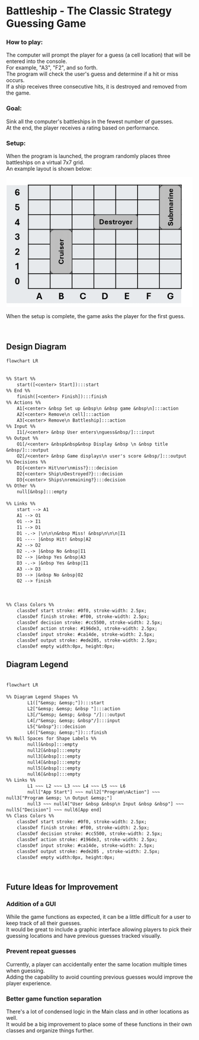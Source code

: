 # Battleship - The Classic Strategy Guessing Game

### **How to play:**

The computer will prompt the player for a guess (a cell location) that will be entered into
the console.  
For example, "A3", "F2", and so forth.  
The program will check the user's guess and determine if a hit or miss occurs.  
If a ship receives three consecutive hits, it is destroyed and removed from the game.

### **Goal:**

Sink all the computer's battleships in the fewest number of guesses.  
At the end, the player receives a rating based on performance.

### **Setup:**

When the program is launched, the program randomly places three battleships on a virtual
7x7 grid.  
An example layout is shown below:

<img src="Pictures/Battleship Grid.png" alt=""/>

When the setup is complete, the game asks the player for the first guess.

<br>

## Design Diagram

```mermaid
flowchart LR


%% Start %%
    start([<center> Start]):::start
%% End %% 
    finish([<center> Finish]):::finish
%% Actions %%
    A1[<center> &nbsp Set up &nbsp\n &nbsp game &nbsp\n]:::action
    A2[<center> Remove\n cell]:::action
    A3[<center> Remove\n Battleship]:::action
%% Input %%
    I1[/<center> &nbsp User enters\nguess&nbsp/]:::input
%% Output %%
    O1[/<center> &nbsp&nbsp&nbsp Display &nbsp \n &nbsp title &nbsp/]:::output
    O2[/<center> &nbsp Game displays\n user's score &nbsp/]:::output
%% Decisions %%
    D1{<center> Hit\nor\nmiss?}:::decision
    D2{<center> Ship\nDestroyed?}:::decision
    D3{<center> Ships\nremaining?}:::decision
%% Other %%
    null[&nbsp]:::empty

%% Links %%
    start --> A1
    A1 --> O1
    O1 --> I1
    I1 --> D1
    D1 -.-> |\n\n\n&nbsp Miss! &nbsp\n\n\n|I1
    D1 ---- |&nbsp Hit! &nbsp|A2
    A2 --> D2
    D2 -.-> |&nbsp No &nbsp|I1
    D2 --> |&nbsp Yes &nbsp|A3
    D3 -.-> |&nbsp Yes &nbsp|I1
    A3 --> D3
    D3 --> |&nbsp No &nbsp|O2
    O2 --> finish

    
    
%% Class Colors %%
    classDef start stroke: #0f0, stroke-width: 2.5px;
    classDef finish stroke: #f00, stroke-width: 2.5px;
    classDef decision stroke: #cc5500, stroke-width: 2.5px;
    classDef action stroke: #196de3, stroke-width: 2.5px;
    classDef input stroke: #ca14de, stroke-width: 2.5px;
    classDef output stroke: #ede205, stroke-width: 2.5px;
    classDef empty width:0px, height:0px;
```

## Diagram Legend
```mermaid

flowchart LR
    
%% Diagram Legend Shapes %%    
        L1(["&emsp; &emsp;"]):::start
        L2["&emsp; &emsp; &nbsp "]:::action
        L3[/"&emsp; &emsp; &nbsp "/]:::output
        L4[/"&emsp; &emsp; &nbsp"/]:::input
        L5{"&nbsp"}:::decision
        L6(["&emsp; &emsp;"]):::finish
%% Null Spaces for Shape Labels %%        
        null[&nbsp]:::empty
        null2[&nbsp]:::empty
        null3[&nbsp]:::empty
        null4[&nbsp]:::empty
        null5[&nbsp]:::empty
        null6[&nbsp]:::empty
%% Links %%        
        L1 ~~~ L2 ~~~ L3 ~~~ L4 ~~~ L5 ~~~ L6
        null["App Start"] ~~~ null2["Program\nAction"] ~~~ null3["Program &emsp; \n Output &emsp;"]
        null3 ~~~ null4["User &nbsp &nbsp\n Input &nbsp &nbsp"] ~~~ null5["Decision"] ~~~ null6[App end]
%% Class Colors %%
    classDef start stroke: #0f0, stroke-width: 2.5px;
    classDef finish stroke: #f00, stroke-width: 2.5px;
    classDef decision stroke: #cc5500, stroke-width: 2.5px;
    classDef action stroke: #196de3, stroke-width: 2.5px;
    classDef input stroke: #ca14de, stroke-width: 2.5px;
    classDef output stroke: #ede205 , stroke-width: 2.5px;
    classDef empty width:0px, height:0px;
```

<br>

## Future Ideas for Improvement

### Addition of a GUI

While the game functions as expected, it can be a little difficult for a user to keep track of all their guesses.  
It would be great to include a graphic interface allowing players to pick their guessing locations and have previous
guesses tracked visually.

### Prevent repeat guesses

Currently, a player can accidentally enter the same location multiple times when guessing.  
Adding the capability to avoid counting previous guesses would improve the player experience.

### Better game function separation

There's a lot of condensed logic in the Main class and in other locations as well.  
It would be a big improvement to place some of these functions in their own classes and organize things further. 